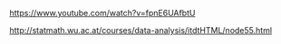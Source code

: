 https://www.youtube.com/watch?v=fpnE6UAfbtU


http://statmath.wu.ac.at/courses/data-analysis/itdtHTML/node55.html

